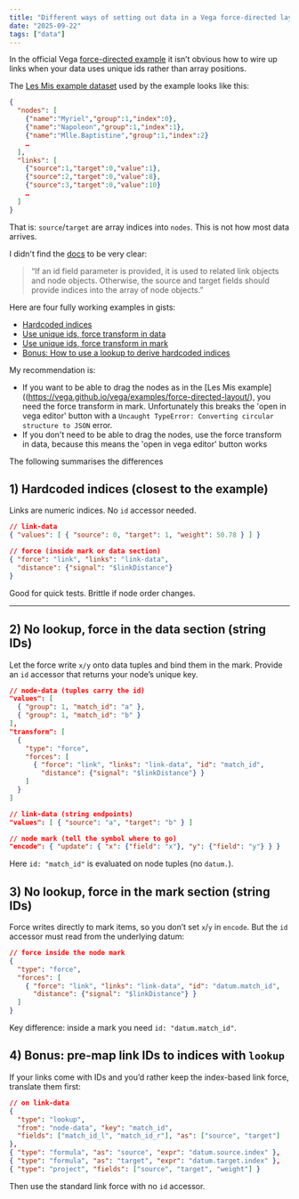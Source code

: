 ```yaml
---
title: "Different ways of setting out data in a Vega force-directed layout"
date: "2025-09-22"
tags: ["data"]
---
```


In the official Vega [force-directed example](https://vega.github.io/vega/examples/force-directed-layout/) it isn’t obvious how to wire up links when your data uses unique ids rather than array positions.

The [Les Mis example dataset](https://github.com/vega/vega/blob/3d9691aa9ec597ee9a831e8294351f5a2dafa85e/docs/data/miserables.json) used by the example looks like this:

```json
{
  "nodes": [
    {"name":"Myriel","group":1,"index":0},
    {"name":"Napoleon","group":1,"index":1},
    {"name":"Mlle.Baptistine","group":1,"index":2}
    …
  ],
  "links": [
    {"source":1,"target":0,"value":1},
    {"source":2,"target":0,"value":8},
    {"source":3,"target":0,"value":10}
    …
  ]
}
```

That is: `source`/`target` are array indices into `nodes`. This is not how most data arrives.

I didn't find the [docs](https://vega.github.io/vega/docs/transforms/force/) to be very clear:

> “If an id field parameter is provided, it is used to related link objects and node objects. Otherwise, the source and target fields should provide indices into the array of node objects.”

Here are four fully working examples in gists:

* [Hardcoded indices](https://gist.github.com/RobinL/3a08784cf81291825887db7c4f12643c#file-spec_data_hardcoded-json)
* [Use unique ids, force transform in data](https://gist.github.com/RobinL/3a08784cf81291825887db7c4f12643c#file-spec_no_lookup_force_in_data_section-json)
* [Use unique ids, force transform in mark](https://gist.github.com/RobinL/3a08784cf81291825887db7c4f12643c#file-spec_no_lookup_force_in_mark_section-json)
* [Bonus: How to use a lookup to derive hardcoded indices](https://gist.github.com/RobinL/3a08784cf81291825887db7c4f12643c#file-spec_with_lookup-json)

My recommendation is:
- If you want to be able to drag the nodes as in the [Les Mis example]((https://vega.github.io/vega/examples/force-directed-layout/), you need the force transform in mark.  Unfortunately this breaks the 'open in vega editor' button with a `Uncaught TypeError: Converting circular structure to JSON` error.
- If you don't need to be able to drag the nodes, use the force transform in data, because this means the 'open in vega editor' button works

The following summarises the differences

## 1) Hardcoded indices (closest to the example)

Links are numeric indices. No `id` accessor needed.

```json
// link-data
{ "values": [ { "source": 0, "target": 1, "weight": 50.78 } ] }

// force (inside mark or data section)
{ "force": "link", "links": "link-data",
  "distance": {"signal": "$linkDistance"}
}
```

Good for quick tests. Brittle if node order changes.

---

## 2) No lookup, force in the data section (string IDs)

Let the force write `x/y` onto data tuples and bind them in the mark. Provide an `id` accessor that returns your node’s unique key.

```json
// node-data (tuples carry the id)
"values": [
  { "group": 1, "match_id": "a" },
  { "group": 1, "match_id": "b" }
],
"transform": [
  {
    "type": "force",
    "forces": [
      { "force": "link", "links": "link-data", "id": "match_id",
        "distance": {"signal": "$linkDistance"} }
    ]
  }
]

// link-data (string endpoints)
"values": [ { "source": "a", "target": "b" } ]

// node mark (tell the symbol where to go)
"encode": { "update": { "x": {"field": "x"}, "y": {"field": "y"} } }
```

Here `id: "match_id"` is evaluated on node tuples (no `datum.`).



## 3) No lookup, force in the mark section (string IDs)

Force writes directly to mark items, so you don’t set `x`/`y` in `encode`. But the `id` accessor must read from the underlying datum:

```json
// force inside the node mark
{
  "type": "force",
  "forces": [
    { "force": "link", "links": "link-data", "id": "datum.match_id",
      "distance": {"signal": "$linkDistance"} }
  ]
}
```

Key difference: inside a mark you need `id: "datum.match_id"`.



## 4) Bonus: pre-map link IDs to indices with `lookup`

If your links come with IDs and you’d rather keep the index-based link force, translate them first:

```json
// on link-data
{
  "type": "lookup",
  "from": "node-data", "key": "match_id",
  "fields": ["match_id_l", "match_id_r"], "as": ["source", "target"]
},
{ "type": "formula", "as": "source", "expr": "datum.source.index" },
{ "type": "formula", "as": "target", "expr": "datum.target.index" },
{ "type": "project", "fields": ["source", "target", "weight"] }
```

Then use the standard link force with no `id` accessor.


